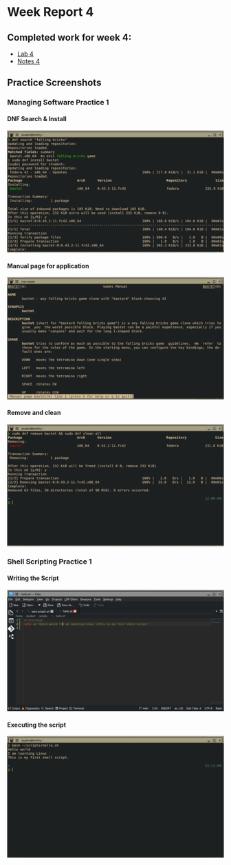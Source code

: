 # Week Report 4
## Completed work for week 4:

- [Lab 4](https://github.com/perronejon/cis106/blob/main/labs/lab4/lab4.md)
- [Notes 4](https://github.com/perronejon/cis106/blob/main/notes/notes4/notes4.md)

## Practice Screenshots

### Managing Software Practice 1

#### DNF Search & Install

![](q1.1.png)

#### Manual page for application

![](q1.2.png)

#### Remove and clean

![](q1.3.png)

### Shell Scripting Practice 1

#### Writing the Script

![](q2.1.png)

#### Executing the script

![](q2.2.png)